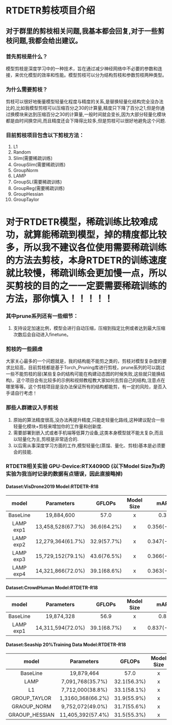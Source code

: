 # RTDETR剪枝项目介绍

## 对于群里的剪枝相关问题,我基本都会回复,对于一些剪枝问题,我都会给出建议。  

### 首先剪枝是什么？  
模型剪枝是深度学习中的一种技术，旨在通过减少神经网络中不必要的参数和连接，来优化模型的效率和性能。模型剪枝可以分为结构剪枝和参数剪枝两种类型。  

### 为什么需要剪枝？  
剪枝可以很好地衡量模型轻量化程度与精度的关系,是替换轻量化结构完全没办法比的,比如我模型剪枝可以压缩百分之30的计算量,精度只下降了百分之1,但是你通过换模块来达到压缩百分之30的计算量,一般时间就会变长,因为大部分轻量化模块都是由时间换空间,而且精度还会下降得比较多,但是剪枝可以很好地避免这个问题.

### 目前剪枝项目包含以下剪枝方法：
1. L1 
2. Random 
3. Slim(需要稀疏训练)
4. GroupSlim(需要稀疏训练)
5. GroupNorm 
6. LAMP 
7. GroupSL(需要稀疏训练)
8. GroupReg(需要稀疏训练)
9. GroupHessian
10. GroupTaylor

# 对于RTDETR模型，稀疏训练比较难成功，就算能稀疏到模型，掉的精度都比较多，所以我不建议各位使用需要稀疏训练的方法去剪枝，本身RTDETR的训练速度就比较慢，稀疏训练会更加慢一点，所以买剪枝的目的之一一定要需要稀疏训练的方法，那你慎入！！！！！

### 其中prune系列还有一些细节：
1. 支持设定加速比例，模型会进行自动压缩，压缩到指定比例或者达到最大压缩次数后会自动进入finetune。

### 剪枝的一些顾虑
大家关心最多的一个问题就是，我的结构能不能剪之类的，剪枝对模型复杂度的要求比较高，目前剪枝都是基于Torch_Pruning库进行剪枝，prune系列的可以跳过一些不能剪枝的层(某些复杂的结构可能在构建动态图的时候失败,这些就只能换结构)，这个项目会有比较多的示例和视频教程教大家如何去剪自己的结构,注意点在哪里等等。这个剪枝项目是没办法保证所有的结构都能剪，有一定的风险，是否入手请自行考虑！

### 那些人群建议入手剪枝
1. 原始的算法精度很高,没办法再提升精度,只能走轻量化路线,这种建议配合一些轻量化模块+剪枝来增加你的工作量和创新度.
2. 需要部署到嵌入式或者手机端等低算力设备,这类本身模型就不能太复杂,而且以轻量化为主,剪枝是非常适合的.
3. 以后需从事深度学习方面的工作,模型轻量化(蒸馏、量化、剪枝)基本是必须要会的技能.

### RTDETR相关实验 GPU-Device:RTX4090D (以下Model Size为x的实验为我当时记录的数据有点错误，因此直接略掉)
#### Dataset:VisDrone2019 Model:RTDETR-R18
| model | Parameters | GFLOPs | Model Size | mAP50 | mAP50-95 | Inference Time(bs:8) |
| :----: | :----: | :----: | :----: | :----: | :----: | :----: |
| BaseLine | 19,884,600 | 57.0 | x | 0.377 | 0.219 | 0.00305s |
| LAMP exp1 | 13,458,528(67.7%) | 36.6(64.2%) | x | 0.356(-0.021) | 0.205(-0.014) | 0.00247s(81%) |
| LAMP exp2 | 12,279,364(61.7%) | 32.9(57.7%) | x | 0.347(-0.030) | 0.199(-0.020) | 0.00242s(79%) |
| LAMP exp3 | 15,729,152(79.1%) | 43.6(76.5%) | x | 0.366(-0.011) | 0.211(-0.008) | 0.00277s(91%) |
| LAMP exp4 | 14,321,866(72.0%) | 39.1(68.6%) | x | 0.363(-0.014) | 0.21(-0.009) | 0.00260s(85%) |

#### Dataset:CrowdHuman Model:RTDETR-R18
| model | Parameters | GFLOPs | Model Size | mAP50 | mAP50-95 | Inference Time(bs:8) |
| :----: | :----: | :----: | :----: | :----: | :----: | :----: |
| BaseLine | 19,874,328 | 56.9 | x | 0.848 | 0.552 | 0.00306s |
| LAMP exp1 | 14,311,594(72.0%) | 39.1(68.7%) | x | 0.837(-0.011) | 0.543(-0.009) | 0.00259s(85%) |

#### Dataset:Seaship 20%Training Data Model:RTDETR-R18
| model | Parameters | GFLOPs | Model Size | mAP50 | mAP50-95 | Inference Time(bs:8) |
| :----: | :----: | :----: | :----: | :----: | :----: | :----: |
| BaseLine | 19,879,464 | 57.0 | x | 0.951 | 0.73 | 0.00304s |
| LAMP | 7,091,768(35.7%) | 32.1(56.3%) | x | 0.934(-0.017) | 0.73(+0.000) | 0.00239s(79%) |
| L1 | 7,712,000(38.8%) | 33.1(58.1%) | x | 0.935(-0.016) | 0.739(+0.009) | 0.00239s(79%) |
| GROUP_TAYLOR | 1,3160,368(66.2%) | 31.9(55.9%) | x | 0.942(-0.009)	 | 0.734(+0.004) | 0.00212s(70%) |
| GRAOUP_NORM | 9,752,072(49.0%) | 31.7(55.6%) | x | 0.951(0.000) | 0.74(+0.010) | 0.00228s(75%) |
| GRAOUP_HESSIAN | 11,405,392(57.4%) | 31.5(55.3%) | x | 0.94(-0.011) | 0.746(+0.016) | 0.00225s(74%) |
